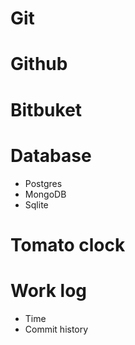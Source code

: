 # Git
# Github
# Bitbuket
# Database
- Postgres
- MongoDB
- Sqlite
# Tomato clock
# Work log
- Time
- Commit history
